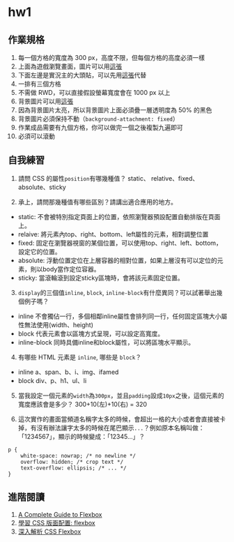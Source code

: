 # hw1

## 作業規格

1. 每一個方格的寬度為 300 px，高度不限，但每個方格的高度必須一樣
2. 上面為遊戲瀏覽畫面，圖片可以用[這張](https://static-cdn.jtvnw.net/previews-ttv/live_user_wayne75525-320x180.jpg)
3. 下面左邊是實況主的大頭貼，可以先用[這張](https://static-cdn.jtvnw.net/jtv_user_pictures/fate_twisted_na-profile_image-f51be41c0c37cf65-300x300.jpeg)代替
4. 一排有三個方格
5. 不需做 RWD，可以直接假設螢幕寬度會在 1000 px 以上
6. 背景圖片可以用[這張](http://cdn.leagueoflegends.com/lolkit/1.1.6/resources/images/bg-default.jpg)
7. 因為背景圖片太亮，所以背景圖片上面必須疊一層透明度為 50% 的黑色
8. 背景圖片必須保持不動（`background-attachment: fixed`）
9. 作業成品需要有九個方格，你可以做完一個之後複製九遍即可
10. 必須可以滾動

## 自我練習

1. 請問 CSS 的屬性`position`有哪幾種值？
static、 relative、fixed、absolute、sticky

2. 承上，請問那幾種值有哪些區別？請講出適合應用的地方。
* static: 不會被特別指定頁面上的位置，依照瀏覽器預設配置自動排版在頁面上。
* relaive: 將元素內top、right、bottom、left屬性的元素，相對調整位置
* fixed: 固定在瀏覽器視窗的某個位置，可以使用top、right、left、bottom，設定它的位置。
* absolute: 浮動位置定位在上層容器的相對位置，如果上層沒有可以定位的元素，則以body當作定位容器。
* sticky: 當滾輪滾到設定sticky區塊時，會將該元素固定位置。

3. `display`的三個值`inline`, `block`, `inline-block`有什麼異同？可以試著舉出幾個例子嗎？
* inline 不會獨佔一行，多個相鄰inline屬性會排列同一行，任何固定區塊大小屬性無法使用(width、height)
* block 代表元素會以區塊方式呈現，可以設定高寬度。
* inline-block 同時具備inline和block屬性，可以將區塊水平顯示。

4. 有哪些 HTML 元素是 `inline`, 哪些是 `block`？
* inline a、span、b、i、img、ifamed
* block div、p、h1、ul、li

5. 當我設定一個元素的`width`為`300px`，並且`padding`設成`10px`之後，這個元素的寬度應該會是多少？
300+10(左)+10(右) = 320

6. 這次實作的畫面當頻道名稱字太多的時候，會超出一格的大小或者會直接被卡掉，有沒有辦法讓字太多的時候在尾巴顯示`...`？例如原本名稱叫做：「1234567」，顯示的時候變成：「12345...」？
```
p {
    white-space: nowrap; /* no newline */
    overflow: hidden; /* crop text */
    text-overflow: ellipsis; /* ... */
}
```

## 進階閱讀

1. [A Complete Guide to Flexbox](https://css-tricks.com/snippets/css/a-guide-to-flexbox/)
2. [學習 CSS 版面配置: flexbox](http://zh-tw.learnlayout.com/flexbox.html)
3. [深入解析 CSS Flexbox](http://www.oxxostudio.tw/articles/201501/css-flexbox.html)
